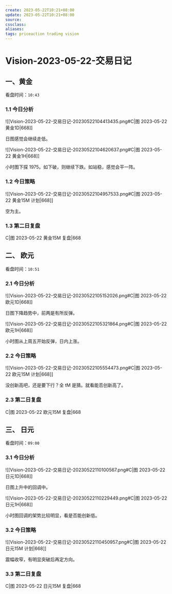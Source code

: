 ```yaml
---
create: 2023-05-22T10:21+08:00
update: 2023-05-22T10:21+08:00
source:
cssclass:
aliases:
tags: priceaction trading vision
---
```


# Vision-2023-05-22-交易日记

## 一、黄金

看盘时间：`10:43`

### 1.1 今日分析

![[Vision-2023-05-22-交易日记-20230522104413435.png#C|图 2023-05-22 黄金1D|668]]

日图感觉会继续走低。

![[Vision-2023-05-22-交易日记-20230522104620637.png#C|图 2023-05-22 黄金1H|668]]

小时图下探 1975。如下破，则继续下跌。如站稳，感觉会平一阵。

### 1.2 今日策略

![[Vision-2023-05-22-交易日记-20230522104957533.png#C|图 2023-05-22 黄金15M 计划|668]]

空为主。

### 1.3 第二日复盘

C|图 2023-05-22 黄金15M 复盘|668

## 二、 欧元

看盘时间：`10:51`

### 2.1 今日分析

![[Vision-2023-05-22-交易日记-20230522105152026.png#C|图 2023-05-22 欧元1D|668]]

日图下降趋势中，前两是有所反弹。

![[Vision-2023-05-22-交易日记-20230522105321864.png#C|图 2023-05-22 欧元1H|668]]

小时图从上周五开始反弹，日内上涨。

### 2.2 今日策略

![[Vision-2023-05-22-交易日记-20230522105554473.png#C|图 2023-05-22 欧元15M 计划|668]]

没创新高吧，还是要下行？全 tM 是猜。就看能否创新高了。

### 2.3 第二日复盘

C|图 2023-05-22 欧元15M 复盘|668

## 三、 日元

看盘时间：`09:00`

### 3.1 今日分析

![[Vision-2023-05-22-交易日记-20230522110100567.png#C|图 2023-05-22 日元1D|668]]

日图上升中的回调中。

![[Vision-2023-05-22-交易日记-20230522110229449.png#C|图 2023-05-22 日元1H|668]]

小时图回调的架势比较明显，看是否能创新低。

### 3.2 今日策略

![[Vision-2023-05-22-交易日记-20230522110450957.png#C|图 2023-05-22 日元15M 计划|668]]

震幅收窄，有明显突破后再定方向。

### 3.3 第二日复盘

C|图 2023-05-22 日元15M 复盘|668
